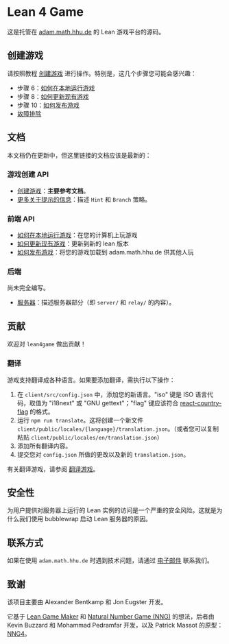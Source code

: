 # Lean 4 Game

这是托管在 [adam.math.hhu.de](https://adam.math.hhu.de) 的 Lean 游戏平台的源码。

## 创建游戏

请按照教程 [创建游戏](game-development/create_game.md) 进行操作。特别是，这几个步骤您可能会感兴趣：

* 步骤 6：[如何在本地运行游戏](getting-started/running_locally.md)
* 步骤 8：[如何更新现有游戏](getting-started/update_game.md)
* 步骤 10：[如何发布游戏](getting-started/publish_game.md)
* [故障排除](getting-started/troubleshoot.md)

## 文档

本文档仍在更新中，但这里链接的文档应该是最新的：

### 游戏创建 API

- [创建游戏](game-development/create_game.md)：**主要参考文档**。
- [更多关于提示的信息](game-development/hints.md)：描述 `Hint` 和 `Branch` 策略。

### 前端 API

* [如何在本地运行游戏](getting-started/running_locally.md)：在您的计算机上玩游戏
* [如何更新现有游戏](getting-started/update_game.md)：更新到新的 lean 版本
* [如何发布游戏](getting-started/publish_game.md)：将您的游戏加载到 adam.math.hhu.de 供其他人玩

### 后端

尚未完全编写。

* [服务器](server-deployment/DOCUMENTATION.md)：描述服务器部分（即 `server/` 和 `relay/` 的内容）。

## 贡献

欢迎对 `lean4game` 做出贡献！

### 翻译

游戏支持翻译成各种语言。如果要添加翻译，需执行以下操作：

1. 在 `client/src/config.json` 中，添加您的新语言。"iso" 键是 ISO 语言代码，取值为 "i18next" 或 "GNU gettext"；"flag" 键应该符合 [react-country-flag](https://www.npmjs.com/package/react-country-flag) 的格式。
2. 运行 `npm run translate`。这将创建一个新文件 `client/public/locales/{language}/translation.json`。（或者您可以复制粘贴 `client/public/locales/en/translation.json`）
3. 添加所有翻译内容。
4. 提交您对 `config.json` 所做的更改以及新的 `translation.json`。

有关翻译游戏，请参阅 [翻译游戏](game-development/translate.md)。

## 安全性

为用户提供对服务器上运行的 Lean 实例的访问是一个严重的安全风险。这就是为什么我们使用 bubblewrap 启动 Lean 服务器的原因。

## 联系方式

如果在使用 ```adam.math.hhu.de``` 时遇到技术问题，请通过 <a href="mailto:matvey.lorkish@hhu.de?subject=Lean4Game: <Your%20Question>">电子邮件</a> 联系我们。

## 致谢

该项目主要由 Alexander Bentkamp 和 Jon Eugster 开发。

它基于 [Lean Game Maker](https://github.com/mpedramfar/Lean-game-maker) 和 [Natural Number Game (NNG)](https://www.ma.imperial.ac.uk/~buzzard/xena/natural_number_game/) 的想法，后者由 Kevin Buzzard 和 Mohammad Pedramfar 开发，以及 Patrick Massot 的原型：[NNG4](https://github.com/PatrickMassot/NNG4)。
